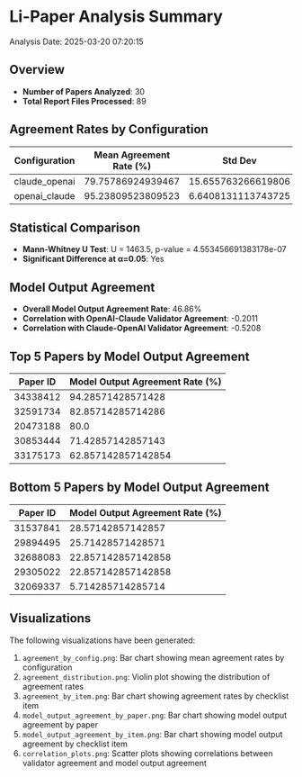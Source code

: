 # Li-Paper Analysis Summary

Analysis Date: 2025-03-20 07:20:15

## Overview

- **Number of Papers Analyzed**: 30
- **Total Report Files Processed**: 89

## Agreement Rates by Configuration

| Configuration | Mean Agreement Rate (%) | Std Dev | Count |
|---------------|-------------------------|---------|-------|
| claude_openai | 79.75786924939467 | 15.655763266619806 | 59 |
| openai_claude | 95.23809523809523 | 6.6408131113743725 | 30 |

## Statistical Comparison

- **Mann-Whitney U Test**: U = 1463.5, p-value = 4.553456691383178e-07
- **Significant Difference at α=0.05**: Yes

## Model Output Agreement

- **Overall Model Output Agreement Rate**: 46.86%
- **Correlation with OpenAI-Claude Validator Agreement**: -0.2011
- **Correlation with Claude-OpenAI Validator Agreement**: -0.5208

## Top 5 Papers by Model Output Agreement

| Paper ID | Model Output Agreement Rate (%) |
|----------|--------------------------------|
| 34338412 | 94.28571428571428 |
| 32591734 | 82.85714285714286 |
| 20473188 | 80.0 |
| 30853444 | 71.42857142857143 |
| 33175173 | 62.857142857142854 |

## Bottom 5 Papers by Model Output Agreement

| Paper ID | Model Output Agreement Rate (%) |
|----------|--------------------------------|
| 31537841 | 28.57142857142857 |
| 29894495 | 25.71428571428571 |
| 32688083 | 22.857142857142858 |
| 29305022 | 22.857142857142858 |
| 32069337 | 5.714285714285714 |

## Visualizations

The following visualizations have been generated:

1. `agreement_by_config.png`: Bar chart showing mean agreement rates by configuration
2. `agreement_distribution.png`: Violin plot showing the distribution of agreement rates
3. `agreement_by_item.png`: Bar chart showing agreement rates by checklist item
4. `model_output_agreement_by_paper.png`: Bar chart showing model output agreement by paper
5. `model_output_agreement_by_item.png`: Bar chart showing model output agreement by checklist item
6. `correlation_plots.png`: Scatter plots showing correlations between validator agreement and model output agreement
